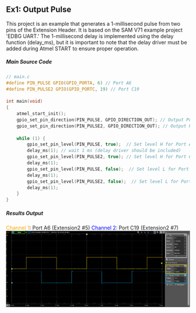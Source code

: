 ## Ex1: Output Pulse

This project is an example that generates a 1-millisecond pulse from two pins of the Extension Header. It is based on the SAM V71 example project 'EDBG UART.' The 1-millisecond delay is implemented using the delay function (delay_ms), but it is important to note that the delay driver must be added during Atmel START to ensure proper operation.

##### Main Source Code

```c
// main.c
#define PIN_PULSE GPIO(GPIO_PORTA, 6) // Port A6
#define PIN_PULSE2 GPIO(GPIO_PORTC, 19) // Port C19

int main(void)
{
	atmel_start_init();
	gpio_set_pin_direction(PIN_PULSE, GPIO_DIRECTION_OUT); // Output Pulse
	gpio_set_pin_direction(PIN_PULSE2, GPIO_DIRECTION_OUT); // Output Pulse

	while (1) {
		gpio_set_pin_level(PIN_PULSE, true);  // Set level H for Port A6
		delay_ms(1); // wait 1 ms (delay driver should be included)
		gpio_set_pin_level(PIN_PULSE2, true); // Set level H for Port C19
		delay_ms(1);
		gpio_set_pin_level(PIN_PULSE, false);  // Set level L for Port A6
		delay_ms(1);
		gpio_set_pin_level(PIN_PULSE2, false);  // Set level L for Port C19
		delay_ms(1);
	}
}
```

##### Results Output

<span style="color: Orange; ">Channel 1</span>: Port A6 (Extension2 #5)
<span style="color: Blue; ">Channel 2</span>: Port C19 (Extension2 #7)
![alt text](../image/img_ex1_output.png)
